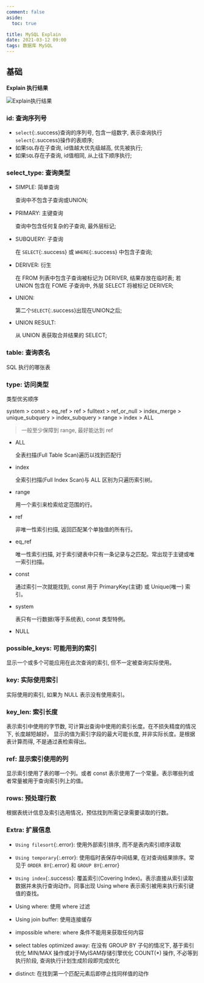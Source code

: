 ```yaml
---
comment: false
aside:
  toc: true

title: MySQL Explain
date: 2021-03-12 09:00
tags: 数据库 MySQL
---
```


## 基础

**Explain 执行结果**

![Explain执行结果](https://cloudland.github.io/assets/images/20210321/explain-01.png)

### id: 查询序列号

* `select`{:.success}查询的序列号, 包含一组数字, 表示查询执行`select`{:.success}操作的表顺序;
* 如果`SQL`存在子查询, id值越大优先级越高, 优先被执行;
* 如果`SQL`存在子查询, id值相同, 从上往下顺序执行;

### select_type: 查询类型

* SIMPLE: 简单查询

  查询中不包含子查询或UNION;

* PRIMARY: 主键查询

  查询中包含任何复杂的子查询, 最外层标记;

* SUBQUERY: 子查询

  在 `SELECT`{:.success} 或 `WHERE`{:.success} 中包含子查询;

* DERIVER: 衍生

  在 FROM 列表中包含子查询被标记为 DERIVER, 结果存放在临时表;
  若 UNION 包含在 FOME 子查询中, 外层 SELECT 将被标记 DERIVER;

* UNION:

  第二个`SELECT`{:.success}出现在UNION之后;

* UNION RESULT:

  从 UNION 表获取合并结果的 SELECT;

### table: 查询表名

SQL 执行的哪张表

### type: 访问类型

类型优劣顺序 

system > const > eq_ref > ref > fulltext > ref_or_null > index_merge > unique_subquery > index_subquery > range > index > ALL

> 一般至少保障到 range, 最好能达到 ref

* ALL

  全表扫描(Full Table Scan)遍历以找到匹配行

* index

  全索引扫描(Full Index Scan)与 ALL 区别为只遍历索引树。

* range

  用一个索引来检索给定范围的行。

* ref

  非唯一性索引扫描, 返回匹配某个单独值的所有行。

* eq_ref

  唯一性索引扫描, 对于索引键表中只有一条记录与之匹配。常出现于主键或唯一索引扫描。

* const

  通过索引一次就能找到, const 用于 PrimaryKey(主键) 或 Unique(唯一) 索引。 

* system

  表只有一行数据(等于系统表), const 类型特例。

* NULL

### possible_keys: 可能用到的索引

显示一个或多个可能应用在此次查询的索引, 但不一定被查询实际使用。

### key: 实际使用索引

实际使用的索引, 如果为 NULL 表示没有使用索引。

### key_len: 索引长度 

表示索引中使用的字节数, 可计算出查询中使用的索引长度。在不损失精度的情况下, 长度越短越好。
显示的值为索引字段的最大可能长度, 并非实际长度。是根据表计算而得, 不是通过表检索得出。

### ref: 显示索引使用的列

显示索引使用了表的哪一个列。或者 const 表示使用了一个常量。表示哪些列或者常量被用于查询索引列上的值。

### rows: 预处理行数

根据表统计信息及索引选用情况，预估找到所需记录需要读取的行数。

### Extra: 扩展信息

* `Using filesort`{:.error}: 使用外部索引排序, 而不是表内索引顺序读取

* `Using temporary`{:.error}: 使用临时表保存中间结果, 在对查询结果排序。常见于 `ORDER BY`{:.error} 和 `GROUP BY`{:.error}

* `Using index`{:.success}: 覆盖索引(Covering Index)。表示直接从索引读取数据并未执行查询动作。同事出现 Using where 表示索引被用来执行索引键值的查找。

* Using where: 使用 where 过滤

* Using join buffer: 使用连接缓存

* impossible where: where 条件不能用来获取任何内容

* select tables optimized away: 在没有 GROUP BY 子句的情况下, 基于索引优化 MIN/MAX 操作或对于MyISAM存储引擎优化 COUNT(*) 操作, 不必等到执行阶段, 查询执行计划生成阶段即完成优化

* distinct: 在找到第一个匹配元素后即停止找同样值的动作



<!--more-->